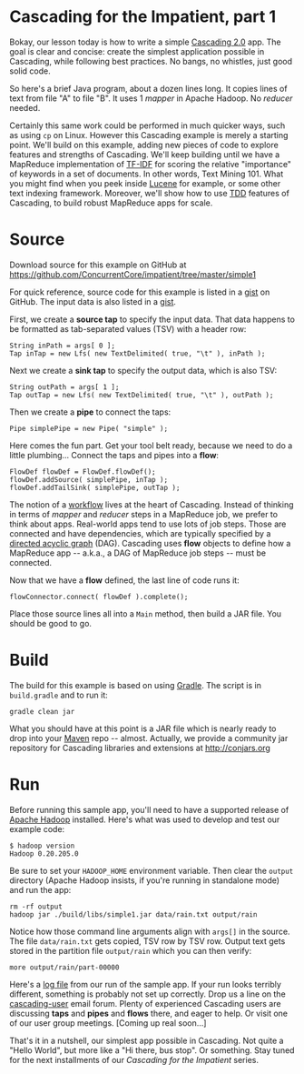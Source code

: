 Cascading for the Impatient, part 1
===================================
Bokay, our lesson today is how to write a simple [Cascading 2.0](http://www.cascading.org/) app. The goal is clear and concise: create the simplest application possible in Cascading, while following best practices. No bangs, no whistles, just good solid code.

So here's a brief Java program, about a dozen lines long. It copies lines of text from file "A" to file "B". It uses 1 *mapper* in Apache Hadoop. No *reducer* needed.

Certainly this same work could be performed in much quicker ways, such as using `cp` on Linux. However this Cascading example is merely a starting point. We'll build on this example, adding new pieces of code to explore features and strengths of Cascading. We'll keep building until we have a MapReduce implementation of [TF-IDF](http://en.wikipedia.org/wiki/Tf*idf) for scoring the relative "importance" of keywords in a set of documents. In other words, Text Mining 101. What you might find when you peek inside [Lucene](http://lucene.apache.org/) for example, or some other text indexing framework. Moreover, we'll show how to use [TDD](http://en.wikipedia.org/wiki/Test-driven_development) features of Cascading, to build robust MapReduce apps for scale.

Source
======
Download source for this example on GitHub at https://github.com/ConcurrentCore/impatient/tree/master/simple1

For quick reference, source code for this example is listed in a [gist](https://gist.github.com/2911714) on GitHub. The input data is also listed in a [gist](https://gist.github.com/2911686).

First, we create a **source tap** to specify the input data. That data happens to be formatted as tab-separated values (TSV) with a header row:

    String inPath = args[ 0 ];
    Tap inTap = new Lfs( new TextDelimited( true, "\t" ), inPath );

Next we create a **sink tap** to specify the output data, which is also TSV:

    String outPath = args[ 1 ];
    Tap outTap = new Lfs( new TextDelimited( true, "\t" ), outPath );

Then we create a **pipe** to connect the taps:

    Pipe simplePipe = new Pipe( "simple" );

Here comes the fun part. Get your tool belt ready, because we need to do a little plumbing... Connect the taps and pipes into a **flow**:

    FlowDef flowDef = FlowDef.flowDef();
    flowDef.addSource( simplePipe, inTap );
    flowDef.addTailSink( simplePipe, outTap );

The notion of a [workflow](http://en.wikipedia.org/wiki/Workflow) lives at the heart of Cascading. Instead of thinking in terms of *mapper* and *reducer* steps in a MapReduce job, we prefer to think about apps. Real-world apps tend to use lots of job steps. Those are connected and have dependencies, which are typically specified by a [directed acyclic graph](http://en.wikipedia.org/wiki/Directed_acyclic_graph) (DAG). Cascading uses **flow** objects to define how a MapReduce app -- a.k.a., a DAG of MapReduce job steps -- must be connected.

Now that we have a **flow** defined, the last line of code runs it:

    flowConnector.connect( flowDef ).complete();

Place those source lines all into a `Main` method, then build a JAR file. You should be good to go.

Build
=====
The build for this example is based on using [Gradle](http://gradle.org/). The script is in `build.gradle` and to run it:

    gradle clean jar

What you should have at this point is a JAR file which is nearly ready to drop into your [Maven](https://maven.apache.org/) repo -- almost. Actually, we provide a community jar repository for Cascading libraries and extensions at http://conjars.org

Run
===
Before running this sample app, you'll need to have a supported release of [Apache Hadoop](http://hadoop.apache.org/) installed. Here's what was used to develop and test our example code:

    $ hadoop version
    Hadoop 0.20.205.0

Be sure to set your `HADOOP_HOME` environment variable. Then clear the `output` directory (Apache Hadoop insists, if you're running in standalone mode) and run the app:

    rm -rf output
    hadoop jar ./build/libs/simple1.jar data/rain.txt output/rain

Notice how those command line arguments align with `args[]` in the source. The file `data/rain.txt` gets copied, TSV row by TSV row. Output text gets stored in the partition file `output/rain` which you can then verify:

    more output/rain/part-00000

Here's a [log file](https://gist.github.com/2911681) from our run of the sample app. If your run looks terribly different, something is probably not set up correctly. Drop us a line on the [cascading-user](https://groups.google.com/forum/?fromgroups#!forum/cascading-user) email forum. Plenty of experienced Cascading users are discussing **taps** and **pipes** and **flows** there, and eager to help. Or visit one of our user group meetings. [Coming up real soon...]

That's it in a nutshell, our simplest app possible in Cascading. Not quite a "Hello World", but more like a "Hi there, bus stop". Or something. Stay tuned for the next installments of our *Cascading for the Impatient* series.
